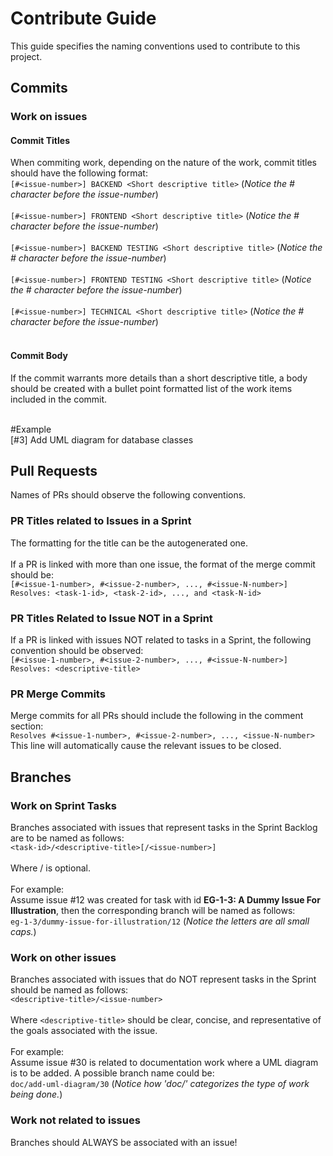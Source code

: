 # Contribute Guide
This guide specifies the naming conventions used to contribute to this project.

## Commits
### Work on issues
#### Commit Titles
When commiting work, depending on the nature of the work, commit titles should have the following format:
<br>
`[#<issue-number>] BACKEND <Short descriptive title>` (*Notice the # character before the issue-number*)
<br><br>
`[#<issue-number>] FRONTEND <Short descriptive title>` (*Notice the # character before the issue-number*)
<br><br>
`[#<issue-number>] BACKEND TESTING <Short descriptive title>` (*Notice the # character before the issue-number*)
<br><br>
`[#<issue-number>] FRONTEND TESTING <Short descriptive title>` (*Notice the # character before the issue-number*)
<br><br>
`[#<issue-number>] TECHNICAL <Short descriptive title>` (*Notice the # character before the issue-number*)
<br><br>

#### Commit Body
If the commit warrants more details than a short descriptive title, a body should be created with a bullet point formatted list of the work items included in the commit.
<br><br>


#Example
<br>
[#3] Add UML diagram for database classes


## Pull Requests
Names of PRs should observe the following conventions.
### PR Titles related to Issues in a Sprint
The formatting for the title can be the autogenerated one.
<br><br>
If a PR is linked with more than one issue, the format of the merge commit should be:<br>
`[#<issue-1-number>, #<issue-2-number>, ..., #<issue-N-number>] Resolves: <task-1-id>, <task-2-id>, ..., and <task-N-id>`
### PR Titles Related to Issue NOT in a Sprint
If a PR is linked with issues NOT related to tasks in a Sprint, the following convention should be observed:<br>
`[#<issue-1-number>, #<issue-2-number>, ..., #<issue-N-number>] Resolves: <descriptive-title>`
### PR Merge Commits
Merge commits for all PRs should include the following in the comment section:<br>
`Resolves #<issue-1-number>, #<issue-2-number>, ..., <issue-N-number>`<br>
This line will automatically cause the relevant issues to be closed.

## Branches
### Work on Sprint Tasks
Branches associated with issues that represent tasks in the Sprint Backlog are to be named as follows:
<br>
`<task-id>/<descriptive-title>[/<issue-number>]`
<br><br>
Where /<issue-number> is optional.
<br><br>
For example:<br>
Assume issue #12 was created for task with id **EG-1-3: A Dummy Issue For Illustration**, then the corresponding branch will be named as follows:
<br>
`eg-1-3/dummy-issue-for-illustration/12` (*Notice the letters are all small caps.*)
### Work on other issues
Branches associated with issues that do NOT represent tasks in the Sprint should be named as follows:
<br>
`<descriptive-title>/<issue-number>`
<br><br>
Where `<descriptive-title>` should be clear, concise, and representative of the goals associated with the issue.
<br><br>
For example:<br>
Assume issue #30 is related to documentation work where a UML diagram is to be added. A possible branch name could be:<br>
`doc/add-uml-diagram/30` (*Notice how 'doc/' categorizes the type of work being done.*)
### Work not related to issues
Branches should ALWAYS be associated with an issue!